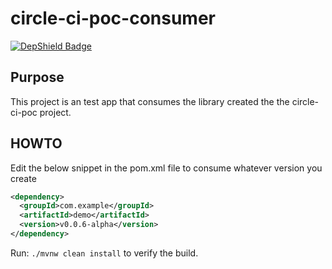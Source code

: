 # circle-ci-poc-consumer
[![DepShield Badge](https://depshield.sonatype.org/badges/mnebus/circle-ci-poc-consumer/depshield.svg)](https://depshield.github.io)

## Purpose
This project is an test app that consumes the library created the the circle-ci-poc project.

## HOWTO
Edit the below snippet in the pom.xml file to consume whatever version you create
```xml
<dependency>
  <groupId>com.example</groupId>
  <artifactId>demo</artifactId>
  <version>v0.0.6-alpha</version>
</dependency>
```

Run: `./mvnw clean install` to verify the build.
